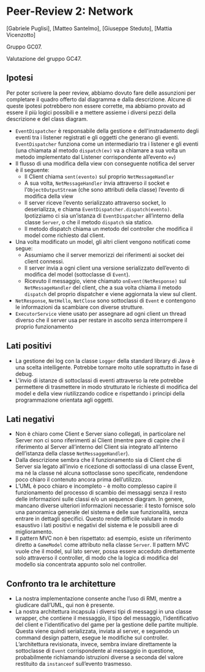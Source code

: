 # Peer-Review 2: Network

[Gabriele Puglisi], [Matteo Santelmo], [Giuseppe Steduto], [Mattia Vicenzotto]

Gruppo GC07.

Valutazione del gruppo GC47.

## Ipotesi

Per poter scrivere la peer review, abbiamo dovuto fare delle assunzioni per completare il quadro offerto dal diagramma e dalla descrizione. Alcune di queste ipotesi potrebbero non essere corrette, ma abbiamo provato ad essere il più logici possibili e a mettere assieme i diversi pezzi della descrizione e del class diagram.

- `EventDispatcher` è responsabile della gestione e dell'instradamento degli eventi tra i listener registrati e gli oggetti che generano gli eventi. `EventDispatcher` funziona come un intermediario tra i listener e gli eventi (una chiamata al metodo `dispatch(ev)` va a chiamare a sua volta un metodo implementato dal Listener corrispondente all’evento `ev`)
- Il flusso di una modifica della view con conseguente notifica del server è il seguente:
    - Il Client chiama `sent(evento)` sul proprio `NetMessageHandler`
    - A sua volta, `NetMessageHandler` invia attraverso il socket e l’`ObjectOutputStream` (che sono attributi della classe) l’evento di modifica della view
    - Il server riceve l’evento serializzato attraverso socket, lo deserializza, e chiama `EventDispatcher.dispatch(evento)`. Ipotizziamo ci sia un’istanza di `EventDispatcher` all’interno della classe `Server`, o che il metodo `dispatch` sia statico.
    - Il metodo dispatch chiama un metodo del controller che modifica il model come richiesto dal client.
- Una volta modificato un model, gli altri client vengono notificati come segue:
    - Assumiamo che il server memorizzi dei riferimenti ai socket dei client connessi.
    - Il server invia a ogni client una versione serializzato dell’evento di modifica del model (sottoclasse di `Event`).
    - Ricevuto il messaggio, viene chiamato `onEvent(NetResponse)` sul `NetMessageHandler` del client, che a sua volta chiama il metodo `dispatch` del proprio dispatcher e viene aggiornata la view sul client.
- `NetResponse`, `NetHello`, `NetClose` sono sottoclassi di `Event` e contengono le informazioni da scambiare con diverse strutture.
- `ExecutorService` viene usato per assegnare ad ogni client un thread diverso che il server usa per restare in ascolto senza interrompere il proprio funzionamento

## Lati positivi

- La gestione dei log con la classe `Logger` della standard library di Java è una scelta intelligente. Potrebbe tornare molto utile soprattutto in fase di debug.
- L'invio di istanze di sottoclassi di eventi attraverso la rete potrebbe permettere di trasmettere in modo strutturato le richieste di modifica del model e della view riutilizzando codice e rispettando i principi della programmazione orientata agli oggetti.

## Lati negativi

- Non è chiaro come Client e Server siano collegati, in particolare nel Server non ci sono riferimenti ai Client (mentre pare di capire che il riferimento al Server all’interno del Client sia integrato all’interno dell’istanza della classe `NetMessaggeHandler`).
- Dalla descrizione sembra che il funzionamento sia di Client che di Server sia legato all’invio e ricezione di sottoclassi di una classe Event, ma né la classe né alcuna sottoclasse sono specificate, rendendone poco chiaro il contenuto ancora prima dell’utilizzo.
- L’UML è poco chiaro e incompleto - è molto complesso capire il funzionamento del processo di scambio dei messaggi senza il resto delle informazioni sulle classi e/o un sequence diagram.
  In genere, mancano diverse ulteriori informazioni necessarie: il testo fornisce solo una panoramica generale del sistema e delle sue funzionalità, senza entrare in dettagli specifici. Questo rende difficile valutare in modo esaustivo i lati positivi e negativi del sistema e le possibili aree di miglioramento.
- Il pattern MVC non è ben rispettato: ad esempio, esiste un riferimento diretto a `GameModel` come attributo nella classe `Server`. Il pattern MVC vuole che il model, sul lato server, possa essere acceduto direttamente solo attraverso il controller, di modo che la logica di modifica del modello sia concentrata appunto solo nel controller.

## Confronto tra le architetture

- La nostra implementazione consente anche l’uso di RMI, mentre a giudicare dall’UML, qui non è presente.
- La nostra architettura incapsula i diversi tipi di messaggi in una classe wrapper, che contiene il messaggio, il tipo del messaggio, l’identificativo del client e l’identificativo del game per la gestione delle partite multiple. Questa viene quindi serializzata, inviata al server, e seguendo un command design pattern, esegue le modifiche sul controller.
  L’architettura revisionata, invece, sembra inviare direttamente la sottoclasse di `Event` corrispondente al messaggio in questione, probabilmente richiamando istruzioni diverse a seconda del valore restituito da `instanceof` sull’evento trasmesso.
